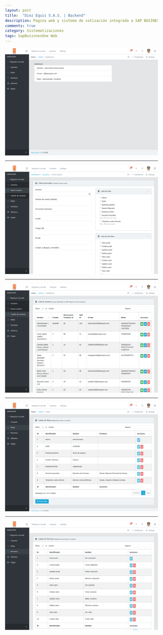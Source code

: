 ```yaml
---
layout: post
title:  "Diez Equis S.A.S. | Backend"
description: Pagina web y sistema de cotización integrado a SAP BUSINESS ONE
comments: true
category: Sistematizaciones
tags: SapBusinnesOne Web
---
```

<img src="/public/imgs/proyectos/diezEquisBackend1.png" />
<hr>
<img src="/public/imgs/proyectos/diezEquisBackend2.png" /> 
<hr>
<img src="/public/imgs/proyectos/diezEquisBackend3.png" /> 
<hr>
<img src="/public/imgs/proyectos/diezEquisBackend4.png" /> 
<hr>
<img src="/public/imgs/proyectos/diezEquisBackend5.png" /> 
